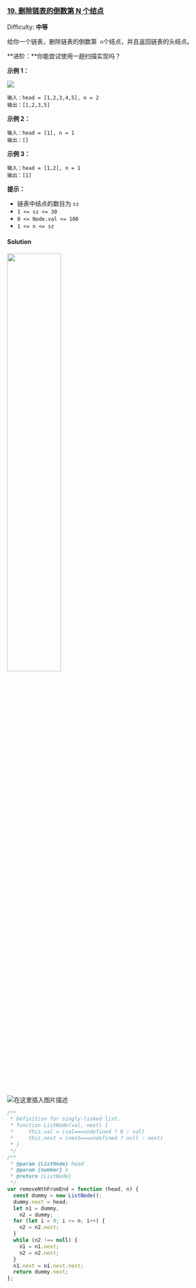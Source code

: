 ### [19\. 删除链表的倒数第 N 个结点](https://leetcode-cn.com/problems/remove-nth-node-from-end-of-list/)

Difficulty: **中等**

给你一个链表，删除链表的倒数第  `n`个结点，并且返回链表的头结点。

**进阶：**你能尝试使用一趟扫描实现吗？

**示例 1：**

![](https://assets.leetcode.com/uploads/2020/10/03/remove_ex1.jpg)


```
输入：head = [1,2,3,4,5], n = 2
输出：[1,2,3,5]
```

**示例 2：**

```
输入：head = [1], n = 1
输出：[]
```

**示例 3：**

```
输入：head = [1,2], n = 1
输出：[1]
```

**提示：**

- 链表中结点的数目为 `sz`
- `1 <= sz <= 30`
- `0 <= Node.val <= 100`
- `1 <= n <= sz`

#### Solution


<img src="https://img-blog.csdnimg.cn/20210424185034756.png" width="50%">


![在这里插入图片描述](https://img-blog.csdnimg.cn/20210503195421529.png)


```javascript
/**
 * Definition for singly-linked list.
 * function ListNode(val, next) {
 *     this.val = (val===undefined ? 0 : val)
 *     this.next = (next===undefined ? null : next)
 * }
 */
/**
 * @param {ListNode} head
 * @param {number} n
 * @return {ListNode}
 */
var removeNthFromEnd = function (head, n) {
  const dummy = new ListNode();
  dummy.next = head;
  let n1 = dummy,
    n2 = dummy;
  for (let i = 0; i <= n; i++) {
    n2 = n2.next;
  }
  while (n2 !== null) {
    n1 = n1.next;
    n2 = n2.next;
  }
  n1.next = n1.next.next;
  return dummy.next;
};
```
